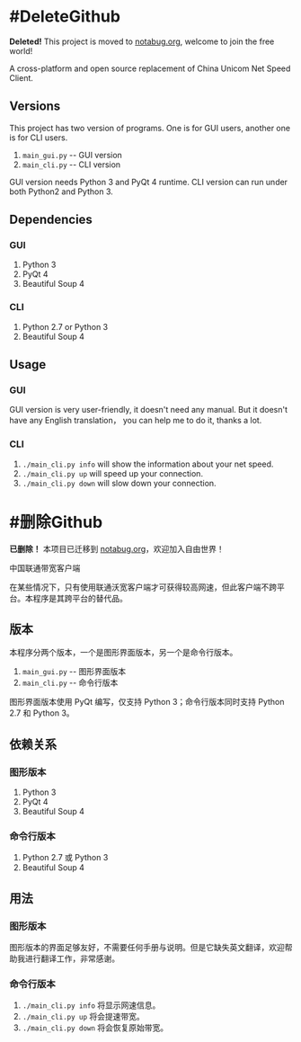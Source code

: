 #DeleteGithub
===========================
**Deleted!** This project is moved to [notabug.org](https://notabug.org/ChinaUnicom-NetSpeed-Client), welcome to join the free world!

A cross-platform and open source replacement of China Unicom Net Speed Client.

Versions
--------------------------
This project has two version of programs. One is for GUI users, another one  is for CLI users.

1. `main_gui.py` -- GUI version
2. `main_cli.py` -- CLI version

GUI version needs Python 3 and PyQt 4 runtime. CLI version can run under both Python2 and Python 3.

Dependencies
-------------------------
### GUI ###
1. Python 3
2. PyQt 4
3. Beautiful Soup 4

### CLI ###
1. Python 2.7 or Python 3
2. Beautiful Soup 4

Usage
--------------------------
### GUI ###
GUI version is very user-friendly, it doesn't need any manual. But it doesn't have any English translation， you can help me to do it, thanks a lot.

### CLI ###

1. `./main_cli.py info` will show the information about your net speed.
2. `./main_cli.py up` will speed up your connection.
3. `./main_cli.py down` will slow down your connection.


#删除Github
===========================
**已删除！** 本项目已迁移到 [notabug.org](https://notabug.org/niconiconi/ChinaUnicom-NetSpeed-Client)，欢迎加入自由世界！

中国联通带宽客户端

在某些情况下，只有使用联通沃宽客户端才可获得较高网速，但此客户端不跨平台。本程序是其跨平台的替代品。

版本
---------------------------
本程序分两个版本，一个是图形界面版本，另一个是命令行版本。

1. `main_gui.py` -- 图形界面版本
2. `main_cli.py` -- 命令行版本

图形界面版本使用 PyQt 编写，仅支持 Python 3；命令行版本同时支持 Python 2.7 和 Python 3。

依赖关系
---------------------------
### 图形版本 ###
1. Python 3
2. PyQt 4
3. Beautiful Soup 4

### 命令行版本 ###
1. Python 2.7 或 Python 3
2. Beautiful Soup 4

用法
---------------------------
### 图形版本 ###
图形版本的界面足够友好，不需要任何手册与说明。但是它缺失英文翻译，欢迎帮助我进行翻译工作，非常感谢。

### 命令行版本 ###

1. `./main_cli.py info` 将显示网速信息。
2. `./main_cli.py up` 将会提速带宽。
3. `./main_cli.py down` 将会恢复原始带宽。
